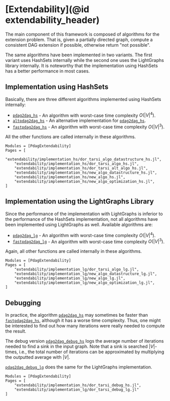 # [Extendability](@id extendability_header)

The main component of this framework is composed of algorithms for
the extension problem. That is, given a partially directed graph,
compute a consistent DAG extension if possible, otherwise return
"not possible".

The same algorithms have been implemented in two variants. The first
variant uses HashSets internally while the second one uses the
LightGraphs library internally. It is noteworthy that the implementation
using HashSets has a better performance in most cases.

## Implementation using HashSets

Basically, there are three different algorithms implemented using HashSets
internally:

- [`pdag2dag_hs`](@ref) - An algorithm with worst-case time complexity $O(|V|^4)$.
- [`altpdag2dag_hs`](@ref) - An alternative implementation for [`pdag2dag_hs`](@ref).
- [`fastpdag2dag_hs`](@ref) - An algorithm with worst-case time complexity $O(|V|^3)$.

All the other functions are called internally in these algorithms.

```@autodocs
Modules = [PdagExtendability]
Pages = [
	"extendability/implementation_hs/dor_tarsi_algo_datastructure_hs.jl",
	"extendability/implementation_hs/dor_tarsi_algo_hs.jl",
	"extendability/implementation_hs/dor_tarsi_alt_algo_hs.jl",
	"extendability/implementation_hs/new_algo_datastructure_hs.jl",
	"extendability/implementation_hs/new_algo_hs.jl",
	"extendability/implementation_hs/new_algo_optimization_hs.jl",
]
```

## Implementation using the LightGraphs Library

Since the performance of the implementation with LightGraphs is inferior
to the performance of the HashSets implementation, not all algorithms have
been implemented using LightGraphs as well. Available algorithms are:

- [`pdag2dag_lg`](@ref) - An algorithm with worst-case time complexity $O(|V|^4)$.
- [`fastpdag2dag_lg`](@ref) - An algorithm with worst-case time complexity $O(|V|^3)$.

Again, all other functions are called internally in these algorithms.

```@autodocs
Modules = [PdagExtendability]
Pages = [
	"extendability/implementation_lg/dor_tarsi_algo_lg.jl",
	"extendability/implementation_lg/new_algo_datastructure_lg.jl",
	"extendability/implementation_lg/new_algo_lg.jl",
	"extendability/implementation_lg/new_algo_optimization_lg.jl",
]
```

## Debugging

In practice, the algorithm [`pdag2dag_hs`](@ref) may sometimes be faster
than [`fastpdag2dag_hs`](@ref), although it has a worse time complexity.
Thus, one might be interested to find out how many iterations were really
needed to compute the result.

The debug version [`pdag2dag_debug_hs`](@ref)
logs the average number of iterations needed to find a sink in the input
graph. Note that a sink is searched $|V|$-times, i.e., the total number
of iterations can be approximated by multiplying the outputted average
with $|V|$.

[`pdag2dag_debug_lg`](@ref) does the same for the LightGraphs implementation.

```@autodocs
Modules = [PdagExtendability]
Pages = [
	"extendability/implementation_hs/dor_tarsi_debug_hs.jl",
	"extendability/implementation_lg/dor_tarsi_debug_lg.jl"
]
```